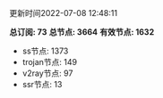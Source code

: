更新时间2022-07-08 12:48:11

**总订阅: 73**
**总节点: 3664**
**有效节点: 1632**
- ss节点: 1373
- trojan节点: 149
- v2ray节点: 97
- ssr节点: 13
